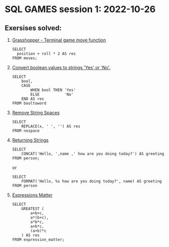 # SQL GAMES session 1: 2022-10-26

## Exersises solved:

 1. [Grasshopper - Terminal game move function](https://www.codewars.com/kata/563a631f7cbbc236cf0000c2/sql)
    ```
    SELECT
      position + roll * 2 AS res
    FROM moves;
    ```
 1. [Convert boolean values to strings 'Yes' or 'No'.](https://www.codewars.com/kata/53369039d7ab3ac506000467/sql)
    ```
    SELECT
        bool, 
        CASE 
            WHEN bool THEN 'Yes'
            ELSE           'No' 
        END AS res 
    FROM booltoword
    ```
 1. [Remove String Spaces](https://www.codewars.com/kata/57eae20f5500ad98e50002c5/sql)
    ```
    SELECT 
        REPLACE(x, ' ', '') AS res 
    FROM nospace
    ```

 1. [Returning Strings](https://www.codewars.com/kata/55a70521798b14d4750000a4/sql)
    ```
    SELECT 
        CONCAT('Hello, ',name ,' how are you doing today?') AS greeting
    FROM person;
    ```
    or 
    ```
    SELECT
        FORMAT('Hello, %s how are you doing today?', name) AS greeting
    FROM person
    ```

 1. [Expressions Matter](https://www.codewars.com/kata/5ae62fcf252e66d44d00008e/train/sql)
    ```
    SELECT
        GREATEST (
            a+b+c,
            a*(b+c),
            a*b*c,
            a+b*c,
            (a+b)*c
        ) AS res 
    FROM expression_matter;
    ```


